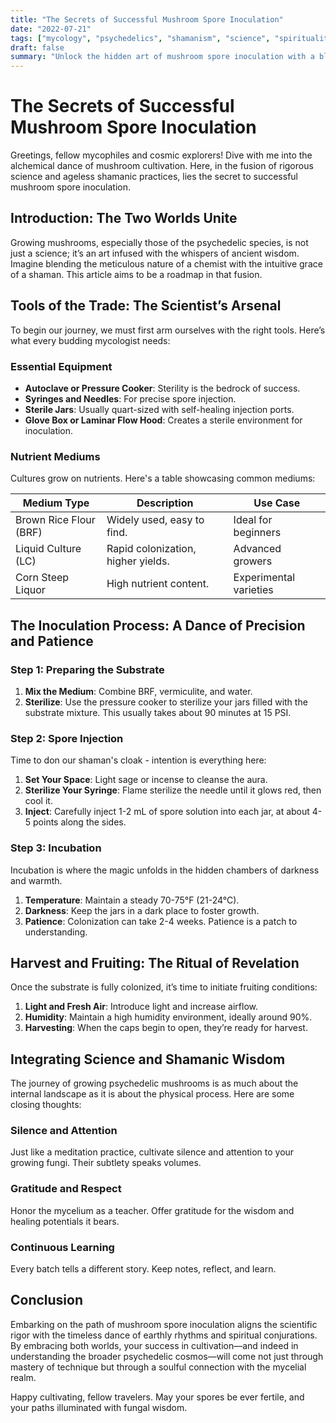 ```yaml
---
title: "The Secrets of Successful Mushroom Spore Inoculation"
date: "2022-07-21"
tags: ["mycology", "psychedelics", "shamanism", "science", "spirituality", "spore inoculation", "cultivation", "psychedelic therapy", "mushrooms"]
draft: false
summary: "Unlock the hidden art of mushroom spore inoculation with a blend of scientific precision and shamanic time-honored wisdom."
---
```


# The Secrets of Successful Mushroom Spore Inoculation

Greetings, fellow mycophiles and cosmic explorers! Dive with me into the alchemical dance of mushroom cultivation. Here, in the fusion of rigorous science and ageless shamanic practices, lies the secret to successful mushroom spore inoculation.

## Introduction: The Two Worlds Unite

Growing mushrooms, especially those of the psychedelic species, is not just a science; it’s an art infused with the whispers of ancient wisdom. Imagine blending the meticulous nature of a chemist with the intuitive grace of a shaman. This article aims to be a roadmap in that fusion.

## Tools of the Trade: The Scientist’s Arsenal

To begin our journey, we must first arm ourselves with the right tools. Here’s what every budding mycologist needs:

### Essential Equipment

- **Autoclave or Pressure Cooker**: Sterility is the bedrock of success.
- **Syringes and Needles**: For precise spore injection.
- **Sterile Jars**: Usually quart-sized with self-healing injection ports.
- **Glove Box or Laminar Flow Hood**: Creates a sterile environment for inoculation.

### Nutrient Mediums

Cultures grow on nutrients. Here's a table showcasing common mediums:

| Medium Type    | Description                                          | Use Case                     |
| -------------- | ---------------------------------------------------- | ---------------------------- |
| Brown Rice Flour (BRF) | Widely used, easy to find.                    | Ideal for beginners          |
| Liquid Culture (LC)    | Rapid colonization, higher yields.           | Advanced growers             |
| Corn Steep Liquor      | High nutrient content.                       | Experimental varieties       |

## The Inoculation Process: A Dance of Precision and Patience

### Step 1: Preparing the Substrate

1. **Mix the Medium**: Combine BRF, vermiculite, and water.
2. **Sterilize**: Use the pressure cooker to sterilize your jars filled with the substrate mixture. This usually takes about 90 minutes at 15 PSI.

### Step 2: Spore Injection

Time to don our shaman's cloak - intention is everything here:

1. **Set Your Space**: Light sage or incense to cleanse the aura.
2. **Sterilize Your Syringe**: Flame sterilize the needle until it glows red, then cool it.
3. **Inject**: Carefully inject 1-2 mL of spore solution into each jar, at about 4-5 points along the sides.

### Step 3: Incubation

Incubation is where the magic unfolds in the hidden chambers of darkness and warmth.

1. **Temperature**: Maintain a steady 70-75°F (21-24°C).
2. **Darkness**: Keep the jars in a dark place to foster growth.
3. **Patience**: Colonization can take 2-4 weeks. Patience is a patch to understanding.

## Harvest and Fruiting: The Ritual of Revelation

Once the substrate is fully colonized, it’s time to initiate fruiting conditions:

1. **Light and Fresh Air**: Introduce light and increase airflow.
2. **Humidity**: Maintain a high humidity environment, ideally around 90%.
3. **Harvesting**: When the caps begin to open, they’re ready for harvest.

## Integrating Science and Shamanic Wisdom

The journey of growing psychedelic mushrooms is as much about the internal landscape as it is about the physical process. Here are some closing thoughts:

### Silence and Attention

Just like a meditation practice, cultivate silence and attention to your growing fungi. Their subtlety speaks volumes.

### Gratitude and Respect

Honor the mycelium as a teacher. Offer gratitude for the wisdom and healing potentials it bears.

### Continuous Learning

Every batch tells a different story. Keep notes, reflect, and learn.

## Conclusion

Embarking on the path of mushroom spore inoculation aligns the scientific rigor with the timeless dance of earthly rhythms and spiritual conjurations. By embracing both worlds, your success in cultivation—and indeed in understanding the broader psychedelic cosmos—will come not just through mastery of technique but through a soulful connection with the mycelial realm.

Happy cultivating, fellow travelers. May your spores be ever fertile, and your paths illuminated with fungal wisdom.

```
